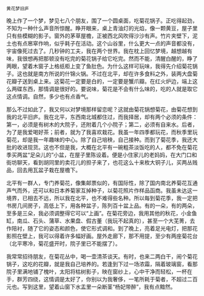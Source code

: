     黄花梦旧庐 

   晚上作了一个梦，梦见七八个朋友，围了一个圆桌面，吃菊花锅子。正吃得起劲，不知为一种什么声音所惊醒。睁开眼来，桌上青油灯的光焰，像一颗黄豆，屋子里只有些模糊的影子。窗外的茅草屋檐，正被西北风吹得沙沙有声。竹片夹壁下，泥土也有点窸窣作响，似乎耗子在活动。这个山谷里，什么更大一点的声音都没有，宇宙像死过去了。几秒钟的工夫，我在两个世界。我在枕上回忆梦境，越想越有味，我很想再把那顿没有吃完的菊花锅子给它吃完。然而不能，清醒白醒的，睁了两眼，望着木窗子上格纸柜上变了鱼肚色。为什么这样可玩味，我得先介绍菊花锅子。这也就是南方所说的什锦火锅。不过在北平，却在许多食料之外，装两大盘菊花瓣子送到桌上来。这菊花一定要是白的，一定要是蟹爪瓣。在红火炉边，端上这么两碟东西，那情调是很好的。要说味，菊花是不会有什么味的，吃的人就是取它这点情调。自然，多少也有点香气。

   那么不过如此了，我又何以对梦境那样留恋呢？这就由菊花锅想菊花，由菊花想到我的北平旧庐。我在北平，东西南北城都住过，而我择居，却有两个必须的条件：第一，必须是有树木的大院子，还附着几个小院子；第二，必须有自来水。后者，为了是我爱喝好茶；前者，就为了我喜欢栽花。我虽一年四季都玩花，而秋季里玩菊花，却是我一年趣味的中心。除了自己培秧，自己接种。而到了菊花季，我还大批的收进现货。这也不但是我，大概在北平有一碗粗茶淡饭吃的人，都不免在菊花季买两盆“足朵儿的”小盆，在屋子里陈设着。便是小住家儿的老妈妈，在大门口和街坊聊天，看到胡同里的卖花儿的担子来了，也花这么十来枚大铜子儿，买两丛贱品，回去用瓦盆子栽在屋檐下。

   北平有一群人，专门养菊花，像集邮票似的，有国际性，除了国内南北养菊花互通声气而外，还可以和日本养菊家互掉种子，以菊花照片作样品函商。我虽未达这一境界，已相去不远，所以我在北平，也不难得些名种。所以每到菊花季，我一定把书房几间房子，高低上下，用各种盆子，陈列百十盆上品。有的一朵，有的两朵，至多是三朵，我必须调整得它可以“上画”。在菊花旁边，我用其他的秋花，小金鱼缸，南瓜、石头、蒲草、水果盘、假古董（我玩不起真的），甚至一个大芜菁，去作陪衬，随了它的姿态和颜色，使它形式调和。到了晚上，亮着足光电灯，把那花影照在壁上，我可以得着许多幅好画。屋外走廊下，那不用提，至少有两座菊花台（北平寒冷，菊花盛开时，院子里已不能摆了）。

   我常常招待朋友，在菊花丛中，喝一壶清茶谈天。有时，也来二两白干，闹个菊花锅子，这吃的花瓣，就是我自己培养的。若逢到下过一场浓霜，隔着玻璃窗，看那院子里满地铺了槐叶，太阳将枯树影子，映在窗纱上，心中干净而轻松，一杯在手，群芳四绕，这情调是太好了，你别以为我奢侈，一笔所耗于菊者，不超过二百元也。写到这里，望着山窗下水盂里一朵断茎“杨妃带醉”，我有点黯然。

